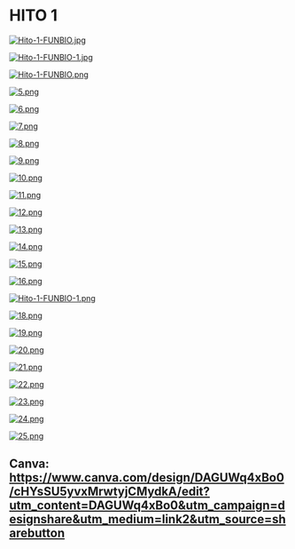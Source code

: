 # HITO 1

[![Hito-1-FUNBIO.jpg](https://i.postimg.cc/SQ5F3fgW/Hito-1-FUNBIO.jpg)](https://postimg.cc/hh957TWj)

[![Hito-1-FUNBIO-1.jpg](https://i.postimg.cc/qvrkDG71/Hito-1-FUNBIO-1.jpg)](https://postimg.cc/mtdftCC9)

[![Hito-1-FUNBIO.png](https://i.postimg.cc/Dzy7nyLs/Hito-1-FUNBIO.png)](https://postimg.cc/xX7wPQsT)

[![5.png](https://i.postimg.cc/HsXM73Kz/5.png)](https://postimg.cc/7fPhF1qJ)

[![6.png](https://i.postimg.cc/43q4PRH9/6.png)](https://postimg.cc/67VN6S0W)

[![7.png](https://i.postimg.cc/2yfkpdwj/7.png)](https://postimg.cc/VrDQnCp2)

[![8.png](https://i.postimg.cc/y6F6m51D/8.png)](https://postimg.cc/vDZdM06y)

[![9.png](https://i.postimg.cc/bNpy3Tr3/9.png)](https://postimg.cc/JtYChjbk)

[![10.png](https://i.postimg.cc/FHK9QHjS/10.png)](https://postimg.cc/XpTMf31N)

[![11.png](https://i.postimg.cc/XYDnN68z/11.png)](https://postimg.cc/fVXG5F1c)

[![12.png](https://i.postimg.cc/SK2kJ11N/12.png)](https://postimg.cc/qtT9Fwd9)

[![13.png](https://i.postimg.cc/wvDzkydC/13.png)](https://postimg.cc/G836LptK)

[![14.png](https://i.postimg.cc/HnHgvYYV/14.png)](https://postimg.cc/r0h3KLtk)

[![15.png](https://i.postimg.cc/MZbxMQ5R/15.png)](https://postimg.cc/14tbb4L5)

[![16.png](https://i.postimg.cc/wTqzhj4r/16.png)](https://postimg.cc/t7M8bpjd)

[![Hito-1-FUNBIO-1.png](https://i.postimg.cc/vT8K6c8L/Hito-1-FUNBIO-1.png)](https://postimg.cc/CBt73Mqz)

[![18.png](https://i.postimg.cc/jSCrFkbQ/18.png)](https://postimg.cc/gx95wsrn)

[![19.png](https://i.postimg.cc/Ls1FHYhJ/19.png)](https://postimg.cc/JyM2xhN8)

[![20.png](https://i.postimg.cc/8zxxnpwN/20.png)](https://postimg.cc/nXYdXt6P)

[![21.png](https://i.postimg.cc/tCTfqZM9/21.png)](https://postimg.cc/hhkMMjnY)

[![22.png](https://i.postimg.cc/tCMcYqKW/22.png)](https://postimg.cc/KRtfW2v8)

[![23.png](https://i.postimg.cc/y83b9qK5/23.png)](https://postimg.cc/cvZhybrM)

[![24.png](https://i.postimg.cc/63tjDyZJ/24.png)](https://postimg.cc/xkp3mjgt)

[![25.png](https://i.postimg.cc/769sDw1C/25.png)](https://postimg.cc/5YHqScR1)










## Canva: https://www.canva.com/design/DAGUWq4xBo0/cHYsSU5yvxMrwtyjCMydkA/edit?utm_content=DAGUWq4xBo0&utm_campaign=designshare&utm_medium=link2&utm_source=sharebutton
